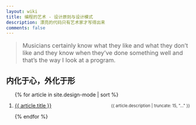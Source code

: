 ```yaml
---
layout: wiki
title: 编程的艺术 - 设计原则与设计模式
description: 漂亮的代码只有艺术家才写得出来
comments: false
---
```


<div>
<blockquote style="font-size: 1rem">Musicians certainly know what they like and what they don’t like and they know when they’ve done something well and that’s the way I look at a program.</blockquote>

<h2> 内化于心，外化于形 </h2>

<ol class="posts-list" style="line-height: 1rem;">
  {% for article in site.design-mode | sort %}
    <li class="posts-list-item">
      <p style="display: flex;">
        <a class="posts-list-name" href="{{ article.url }}">{{ article.title }}</a>
        <span style="font-size: 0.7rem;color: #333;flex: 1;align-self: center; text-align: right;">{{ article.description | truncate: 15, "..." }}</span>
      </p>
    </li>
  {% endfor %}
</ol>
</div>
